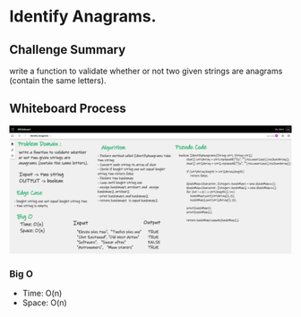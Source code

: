 # Identify Anagrams.


## Challenge Summary

write a function to validate whether or not two given strings are anagrams (contain the same letters).

## Whiteboard Process

![Whiteboard](Whiteboard.png)

### Big O
- Time: O(n) 
- Space: O(n)

